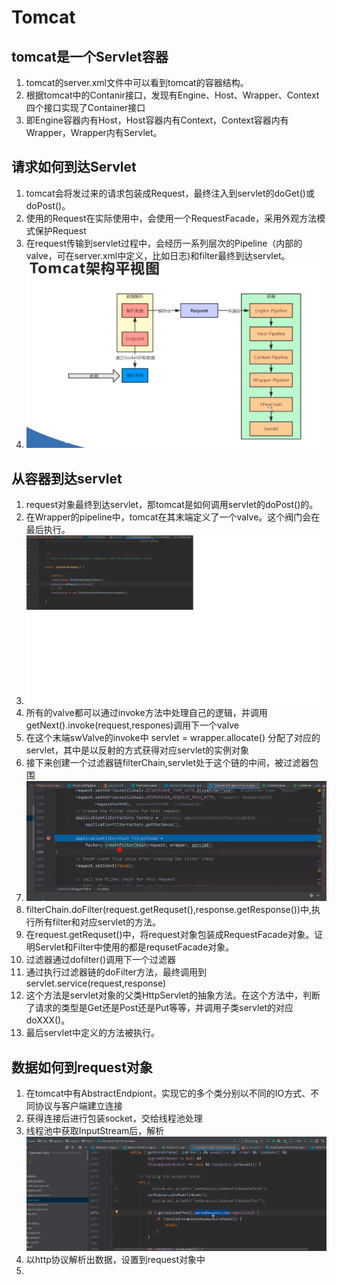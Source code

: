 # Tomcat
## tomcat是一个Servlet容器
1. tomcat的server.xml文件中可以看到tomcat的容器结构。
2. 根据tomcat中的Contanir接口，发现有Engine、Host、Wrapper、Context四个接口实现了Container接口
3. 即Engine容器内有Host，Host容器内有Context，Context容器内有Wrapper，Wrapper内有Servlet。
## 请求如何到达Servlet
1. tomcat会将发过来的请求包装成Request，最终注入到servlet的doGet()或doPost()。
2. 使用的Request在实际使用中，会使用一个RequestFacade，采用外观方法模式保护Request
3. 在request传输到servlet过程中，会经历一系列层次的Pipeline（内部的valve，可在server.xml中定义，比如日志)和filter最终到达servlet。
4. ![TomeCat架构平视图](tomcatArchitectureDiagram.png)
## 从容器到达servlet
1. request对象最终到达servlet，那tomcat是如何调用servlet的doPost()的。
2. 在Wrapper的pipeline中，tomcat在其末端定义了一个valve。这个阀门会在最后执行。
3. ![](Tomcat.StandarWarapper.png)
4. 所有的valve都可以通过invoke方法中处理自己的逻辑，并调用getNext().invoke(request,respones)调用下一个valve
5. 在这个末端swValve的invoke中 servlet = wrapper.allocate() 分配了对应的servlet，其中是以反射的方式获得对应servlet的实例对象
6. 接下来创建一个过滤器链filterChain,servlet处于这个链的中间，被过滤器包围
7. ![](tomcatDoFilter&servletMethod.png)
8. filterChain.doFilter(request.getRequset(),response.getResponse())中,执行所有filter和对应servlet的方法。
9. 在request.getRequset()中，将request对象包装成RequestFacade对象。证明Servlet和Filter中使用的都是requsetFacade对象。
9. 过滤器通过dofilter()调用下一个过滤器
10. 通过执行过滤器链的doFilter方法，最终调用到 servlet.service(request,response)
11. 这个方法是servlet对象的父类HttpServlet的抽象方法。在这个方法中，判断了请求的类型是Get还是Post还是Put等等，并调用子类servlet的对应doXXX()。
12. 最后servlet中定义的方法被执行。

## 数据如何到request对象
1. 在tomcat中有AbstractEndpiont，实现它的多个类分别以不同的IO方式、不同协议与客户端建立连接
2. 获得连接后进行包装socket，交给线程池处理
3. 线程池中获取InputStream后，解析![](tomcatGetMsg2Request.png)
4. 以http协议解析出数据，设置到request对象中
5. 
